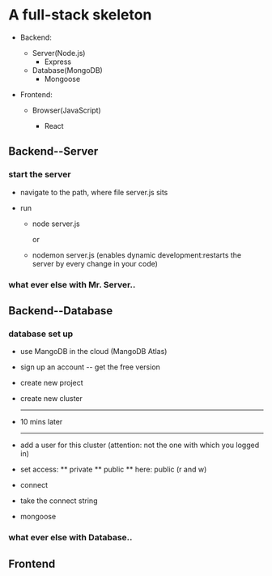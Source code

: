#  A full-stack skeleton

* Backend:
  * Server(Node.js)
    * Express
  * Database(MongoDB)
    * Mongoose

* Frontend:

  * Browser(JavaScript)

    * React

      

## Backend--Server

### start the server

* navigate to the path, where file server.js sits

* run 

  * node server.js 

    or

  * nodemon server.js (enables dynamic development:restarts the server by every change in your code)

### what ever else with Mr. Server..







## Backend--Database

### database set up

* use MangoDB in the cloud (MangoDB Atlas)

* sign up an account -- get the free version

* create new project

* create new cluster

  ---

* 10 mins later

  ---

* add a user for this cluster (attention: not the one with which you logged in)

* set access: 
  ** private
  ** public
  ** here: public (r and w)

* connect

* take the connect string

* mongoose

### what ever else with Database..





## Frontend

